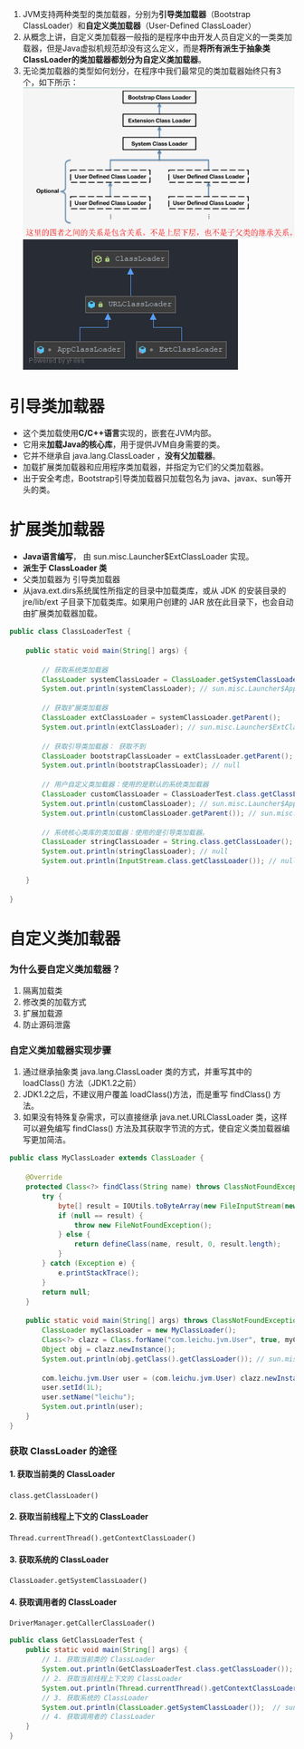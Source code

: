 1. JVM支持两种类型的类加载器，分别为**引导类加载器**（Bootstrap ClassLoader）和**自定义类加载器**（User-Defined ClassLoader）
2. 从概念上讲，自定义类加载器一般指的是程序中由开发人员自定义的一类类加载器，但是Java虚拟机规范却没有这么定义，而是**将所有派生于抽象类ClassLoader的类加载器都划分为自定义类加载器**。
3. 无论类加载器的类型如何划分，在程序中我们最常见的类加载器始终只有3个，如下所示：
![类加载器的分类](/images/jvm/类加载器的分类.png)
![ClassLoader](/images/jvm/ClassLoader.png)

# 引导类加载器

- 这个类加载使用**C/C++语言**实现的，嵌套在JVM内部。
- 它用来**加载Java的核心库**，用于提供JVM自身需要的类。
- 它并不继承自 java.lang.ClassLoader ，**没有父加载器**。
- 加载扩展类加载器和应用程序类加载器，并指定为它们的父类加载器。
- 出于安全考虑，Bootstrap引导类加载器只加载包名为 java、javax、sun等开头的类。

# 扩展类加载器

- **Java语言编写**， 由 sun.misc.Launcher$ExtClassLoader 实现。
- **派生于 ClassLoader 类**
- 父类加载器为 引导类加载器
- 从java.ext.dirs系统属性所指定的目录中加载类库，或从 JDK 的安装目录的 jre/lib/ext 子目录下加载类库。如果用户创建的 JAR 放在此目录下，也会自动由扩展类加载器加载。

```java
public class ClassLoaderTest {

	public static void main(String[] args) {

		// 获取系统类加载器
		ClassLoader systemClassLoader = ClassLoader.getSystemClassLoader();
		System.out.println(systemClassLoader); // sun.misc.Launcher$AppClassLoader@18b4aac2

		// 获取扩展类加载器
		ClassLoader extClassLoader = systemClassLoader.getParent();
		System.out.println(extClassLoader); // sun.misc.Launcher$ExtClassLoader@1540e19d

		// 获取引导类加载器： 获取不到
		ClassLoader bootstrapClassLoader = extClassLoader.getParent();
		System.out.println(bootstrapClassLoader); // null

		// 用户自定义类加载器：使用的是默认的系统类加载器
		ClassLoader customClassLoader = ClassLoaderTest.class.getClassLoader();
		System.out.println(customClassLoader); // sun.misc.Launcher$AppClassLoader@18b4aac2
		System.out.println(customClassLoader.getParent()); // sun.misc.Launcher$ExtClassLoader@1540e19d

		// 系统核心类库的类加载器：使用的是引导类加载器。
		ClassLoader stringClassLoader = String.class.getClassLoader();
		System.out.println(stringClassLoader); // null
		System.out.println(InputStream.class.getClassLoader()); // null
		
	}

}
```

# 自定义类加载器

### 为什么要自定义类加载器？
1. 隔离加载类
2. 修改类的加载方式
3. 扩展加载源
4. 防止源码泄露

### 自定义类加载器实现步骤
1. 通过继承抽象类 java.lang.ClassLoader 类的方式，并重写其中的 loadClass() 方法（JDK1.2之前）
2. JDK1.2之后，不建议用户覆盖 loadClass()方法，而是重写 findClass() 方法。
3. 如果没有特殊复杂需求，可以直接继承 java.net.URLClassLoader 类，这样可以避免编写 findClass() 方法及其获取字节流的方式，使自定义类加载器编写更加简洁。

```java
public class MyClassLoader extends ClassLoader {

	@Override
	protected Class<?> findClass(String name) throws ClassNotFoundException {
		try {
			byte[] result = IOUtils.toByteArray(new FileInputStream(new File("C:\\Users\\leichu\\Desktop\\clazz\\User.class")));
			if (null == result) {
				throw new FileNotFoundException();
			} else {
				return defineClass(name, result, 0, result.length);
			}
		} catch (Exception e) {
			e.printStackTrace();
		}
		return null;
	}

	public static void main(String[] args) throws ClassNotFoundException, IllegalAccessException, InstantiationException {
		ClassLoader myClassLoader = new MyClassLoader();
		Class<?> clazz = Class.forName("com.leichu.jvm.User", true, myClassLoader);
		Object obj = clazz.newInstance();
		System.out.println(obj.getClass().getClassLoader()); // sun.misc.Launcher$AppClassLoader@18b4aac2
		
		com.leichu.jvm.User user = (com.leichu.jvm.User) clazz.newInstance();
		user.setId(1L);
		user.setName("leichu");
		System.out.println(user);
	}
}
```

### 获取 ClassLoader 的途径

#### 1. 获取当前类的 ClassLoader
```class.getClassLoader()```
    
#### 2. 获取当前线程上下文的 ClassLoader
 ```Thread.currentThread().getContextClassLoader()```
 
#### 3. 获取系统的 ClassLoader
```ClassLoader.getSystemClassLoader()```

#### 4. 获取调用者的 ClassLoader
```DriverManager.getCallerClassLoader()```

```java
public class GetClassLoaderTest {
	public static void main(String[] args) {
		// 1. 获取当前类的 ClassLoader
		System.out.println(GetClassLoaderTest.class.getClassLoader()); // sun.misc.Launcher$AppClassLoader@18b4aac2
		// 2. 获取当前线程上下文的 ClassLoader
		System.out.println(Thread.currentThread().getContextClassLoader()); // sun.misc.Launcher$AppClassLoader@18b4aac2
		// 3. 获取系统的 ClassLoader
		System.out.println(ClassLoader.getSystemClassLoader());  // sun.misc.Launcher$AppClassLoader@18b4aac2
		// 4. 获取调用者的 ClassLoader
	}
}
```
